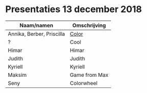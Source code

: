 # Presentaties 13 december 2018

Naam/namen|Omschrijving
---|---
Annika, Berber, Priscilla|[Color](annika_berber_priscilla_color/annika_berber_priscilla_color.pde)
?|Cool
Himar|Himar
Judith|Judith
Kyriell|Kyriell
Maksim|Game from Max
Seny|Colorwheel
